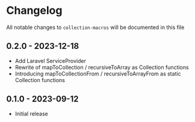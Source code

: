 # Changelog

All notable changes to `collection-macros` will be documented in this file

## 0.2.0 - 2023-12-18

- Add Laravel ServiceProvider
- Rewrite of mapToCollection / recursiveToArray as Collection functions
- Introducing mapToCollectionFrom / recursiveToArrayFrom as static Collection functions

## 0.1.0 - 2023-09-12

- Initial release
